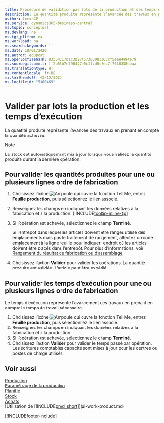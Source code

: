 ```yaml
---
title: Procédure de validation par lots de la production et des temps d’exécution | Microsoft Docs
description: La quantité produite représente l’avancée des travaux en prenant en compte la quantité achevée.
author: SorenGP
ms.service: dynamics365-business-central
ms.topic: conceptual
ms.devlang: na
ms.tgt_pltfrm: na
ms.workload: na
ms.search.keywords: ''
ms.date: 10/01/2020
ms.author: edupont
ms.openlocfilehash: 83354217bac3b27457303083163cf5eae4494e79
ms.sourcegitcommit: ff2b55b7e790447e0c1fcd5c2ec7f7610338ebaa
ms.translationtype: HT
ms.contentlocale: fr-BE
ms.lasthandoff: 02/15/2021
ms.locfileid: "5380469"
---
```

# <a name="batch-post-output-and-run-times"></a>Valider par lots la production et les temps d’exécution
La quantité produite représente l’avancée des travaux en prenant en compte la quantité achevée.  

> [!NOTE]
> Le stock est automatiquement mis à jour lorsque vous validez la quantité produite durant la dernière opération.  

## <a name="to-post-output-quantities-for-one-or-more-production-order-lines"></a>Pour valider les quantités produites pour une ou plusieurs lignes ordre de fabrication
1. Choisissez l’icône ![Ampoule qui ouvre la fonction Tell Me](media/ui-search/search_small.png "Dites-moi ce que vous voulez faire"), entrez **Feuille production**, puis sélectionnez le lien associé.  
2. Renseignez les champs en indiquant les données relatives à la fabrication et à la production. [!INCLUDE[tooltip-inline-tip](includes/tooltip-inline-tip_md.md)]
3. Si l’opération est achevée, sélectionnez le champ **Terminé**.  

    Si l’entrepôt dans lequel les articles doivent être rangés utilise des emplacements mais pas le traitement de rangement, affectez un code emplacement à la ligne feuille pour indiquer l’endroit où les articles doivent être placés dans l’entrepôt. Pour plus d’informations, voir [Rangement du résultat de fabrication ou d’assemblage](warehouse-how-to-put-away-production-output.md).  

4. Choisissez l’action **Valider** pour valider les opérations. La quantité produite est validée. L’article peut être expédié.  

## <a name="to-post-run-times-for-one-or-more-production-order-lines"></a>Pour valider les temps d’exécution pour une ou plusieurs lignes ordre de fabrication
Le temps d’exécution représente l’avancement des travaux en prenant en compte le temps de travail nécessaire.    

1.  Choisissez l’icône ![Ampoule qui ouvre la fonction Tell Me](media/ui-search/search_small.png "Dites-moi ce que vous voulez faire"), entrez **Feuille production**, puis sélectionnez le lien associé.  
2. Renseignez les champs en indiquant les données relatives à la fabrication et à la production.  
3.  Si l’opération est achevée, sélectionnez le champ **Terminé**.  
4. Choisissez l’action **Valider** pour valider le temps passé par opération. Les écritures comptables capacité sont mises à jour pour les centres ou postes de charge utilisés.

## <a name="see-also"></a>Voir aussi  
[Production](production-manage-manufacturing.md)    
[Paramétrage de la production](production-configure-production-processes.md)  
[Planifié](production-planning.md)      
[Stock](inventory-manage-inventory.md)  
[Achats](purchasing-manage-purchasing.md)  
[Utilisation de [!INCLUDE[prod_short](includes/prod_short.md)]](ui-work-product.md)


[!INCLUDE[footer-include](includes/footer-banner.md)]
